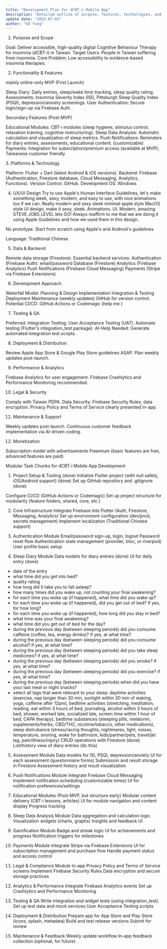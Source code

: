 ```yaml
---
title: "Development Plan for dCBT-i Mobile App"
description: "Detailed outline of purpose, features, technologies, and action items."
update date: "2025-07-02"
author: "Ed Yang"
---
```


1. Purpose and Scope

Goal: Deliver accessible, high-quality digital Cognitive Behaviour Therapy for insomnia (dCBT-i) in Taiwan.
Target Users: People in Taiwan suffering from insomnia.
Core Problem: Low accessibility to evidence-based insomnia therapies.

2. Functionality & Features

mainly online-only
MVP (First Launch)

Sleep Diary: Daily entries, sleep/wake time tracking, sleep quality rating.
Assessments: Insomnia Severity Index (ISI), Pittsburgh Sleep Quality Index (PSQI), depression/anxiety screenings.
User Authentication: Secure login/sign-up via Firebase Auth.

Secondary Features (Post-MVP)

Educational Modules: CBT-i modules (sleep hygiene, stimulus control, relaxation training, cognitive restructuring).
Sleep Data Analysis: Automatic calculation and visualization of sleep metrics.
Push Notifications: Reminders for diary entries, assessments, educational content. (customizable)
Payments: Integration for subscription/premium access (available at MVP); Taiwanese customer friendly

3️. Platforms & Technology

Platform: Flutter + Dart (latest Android & iOS versions).
Backend: Firebase (Authentication, Firestore database, Cloud Messaging, Analytics, Functions).
Version Control: GitHub.
Development OS: Windows

4. UX/UI Design
Try to use Apple's Human Interface Guidelines, let's make something sleek, sexy, modern, and easy to use, with nice animations too if we can.
Really modern and sexy sleek minimal apple style MacOS style UI design, make it sexy, sleek. Animations, UI. Modern, amazing STEVE JOBS LEVEL lets GO! Always reaffirm to me that we are doing it using Apple Guidelines and how we used them in this design.

No prototype. Start from scratch using Apple's and Android's guidelines

Language: Traditional Chinese

5. Data & Backend

Remote data storage (Firestore).
Essential backend services:
Authentication (Firebase Auth): email/password
Database (Firestore)
Analytics (Firebase Analytics)
Push Notifications (Firebase Cloud Messaging)
Payments (Stripe via Firebase Extensions)

6. Development Approach

Waterfall Model:
Planning & Design
Implementation
Integration & Testing
Deployment
Maintenance (weekly updates)
GitHub for version control.
Potential CI/CD: GitHub Actions or Codemagic (help me )

7. Testing & QA

Preferred: Integration Testing, User Acceptance Testing (UAT).
Automate testing (Flutter's integration_test package).
AI-Help Needed: Generate automated integration test scripts.

8. Deployment & Distribution

Review Apple App Store & Google Play Store guidelines ASAP.
Plan weekly updates post-launch.

9. Performance & Analytics

Firebase Analytics for user engagement.
Firebase Crashlytics and Performance Monitoring recommended.

10. Legal & Security

Comply with Taiwan PDPA.
Data Security: Firebase Security Rules, data encryption.
Privacy Policy and Terms of Service clearly presented in-app.

11. Maintenance & Support

Weekly updates post-launch.
Continuous customer feedback implementation via AI-driven coding.

12. Monetization

Subscription model with advertisements
Freemium (basic features are free, advanced features are paid)

Modular Task Chunks for dCBT-i Mobile App Development
1. Project Setup & Tooling (done)
Initialize Flutter project (with null safety, iOS/Android support) (done)
Set up GitHub repository and .gitignore (done)

Configure CI/CD (GitHub Actions or Codemagic)
Set up project structure for modularity (feature folders, shared, core, etc.)

2. Core Infrastructure
Integrate Firebase into Flutter (Auth, Firestore, Messaging, Analytics)
Set up environment configuration (dev/prod, secrets management)
Implement localization (Traditional Chinese support)

3. Authentication Module
Email/password sign-up, login, logout
Password reset flow
Authentication state management (provider, bloc, or riverpod)
User profile basic setup

4. Sleep Diary Module
Data models for diary entries (done)
UI for daily entry (done)
- date of the entry
- what time did you get into bed?
- quality rating
- how long did it take you to fall asleep?
- how many times did you wake up, not counting your final awakening?
- for each time you woke up (if happened), what time did you wake up?
- for each time you woke up (if happened), did you get out of bed? if yes, for how long?
- for each time you woke up (if happened), how long did you stay in bed?
- what time was your final awakening?
- what time did you get out of bed for the day?
- during the previous day (between sleeping periods) did you consume caffeine (coffee, tea, energy drinks)? if yes, at what time?
- during the previous day (between sleeping periods) did you consume alcohol? if yes, at what time?
- during the previous day (between sleeping periods) did you take sleep medicines? if yes, at what time?
- during the previous day (between sleeping periods) did you smoke? if yes, at what time?
- during the previous day (between sleeping periods) did you exercise? if yes, at what time?
- during the previous day (between sleeping periods) when did you have your last meal or night snacks?
- select all tags that were relevant to your sleep: daytime activities (exercise, nap longer than 30 min, sunlight within 30 min of waking, yoga, caffeine after 12pm), bedtime activities (stretching, meditation, reading, eat within 3 hours of bed, journaling, alcohol within 3 hours of bed, shower, worked late, socialized late, screen time within 1 hour of bed, CAPA therapy), bedtime substances (sleeping pills, melatonin, supplements/herbs, CBD/THC, nicotine/tobacco, other medications), sleep distrubance (stress/racing thoughts, nightmares, light, noises, temperature, snoring, woke for bathroom, kids/partner/pets, travel/jet lag, pain/illness/injury)
CRUD operations with Firestore (done)
List/history view of diary entries (do this)

5. Assessment Module
Data models for ISI, PSQI, depression/anxiety
UI for each assessment (questionnaire forms)
Submission and result storage in Firestore
Assessment history and result visualization

6. Push Notifications Module
Integrate Firebase Cloud Messaging
Implement notification scheduling (customizable times)
UI for notification preferences/settings

7. Educational Modules (Post-MVP, but structure early)
Modular content delivery (CBT-i lessons, articles)
UI for module navigation and content display
Progress tracking

8. Sleep Data Analysis Module
Data aggregation and calculation logic
Visualization widgets (charts, graphs)
Insights and feedback UI

9. Gamification Module
Badge and streak logic
UI for achievements and progress
Notification triggers for milestones

10. Payments Module
Integrate Stripe via Firebase Extensions
UI for subscription management and purchase flow
Handle payment status and access control

11. Legal & Compliance Module
In-app Privacy Policy and Terms of Service screens
Implement Firebase Security Rules
Data encryption and secure storage practices

12. Analytics & Performance
Integrate Firebase Analytics events
Set up Crashlytics and Performance Monitoring

13. Testing & QA
Write integration and widget tests (using integration_test)
Set up test data and mock services
User Acceptance Testing scripts

14. Deployment & Distribution
Prepare app for App Store and Play Store (icons, splash, metadata)
Build and test release versions
Submit for review

15. Maintenance & Feedback
Weekly update workflow
In-app feedback collection (optional, for future)